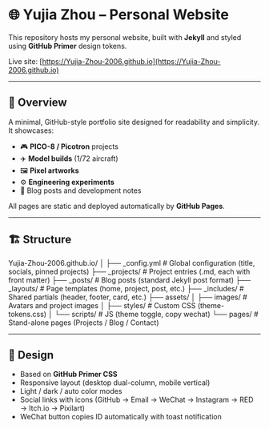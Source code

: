 # 🌐 Yujia Zhou – Personal Website

This repository hosts my personal website, built with **Jekyll** and styled using **GitHub Primer** design tokens.

Live site: [https://Yujia-Zhou-2006.github.io](https://Yujia-Zhou-2006.github.io)

---

## 📖 Overview
A minimal, GitHub-style portfolio site designed for readability and simplicity.
It showcases:
- 🎮 **PICO-8 / Picotron** projects  
- ✈️ **Model builds** (1/72 aircraft)  
- 🖼 **Pixel artworks**  
- ⚙️ **Engineering experiments**  
- 📝 Blog posts and development notes

All pages are static and deployed automatically by **GitHub Pages**.

---

## 🏗️ Structure
Yujia-Zhou-2006.github.io/
│
├── _config.yml # Global configuration (title, socials, pinned projects)
├── _projects/ # Project entries (.md, each with front matter)
├── _posts/ # Blog posts (standard Jekyll post format)
├── _layouts/ # Page templates (home, project, post, etc.)
├── _includes/ # Shared partials (header, footer, card, etc.)
├── assets/
│ ├── images/ # Avatars and project images
│ ├── styles/ # Custom CSS (theme-tokens.css)
│ └── scripts/ # JS (theme toggle, copy wechat)
└── pages/ # Stand-alone pages (Projects / Blog / Contact)


---

## 🎨 Design
- Based on **GitHub Primer CSS**
- Responsive layout (desktop dual-column, mobile vertical)
- Light / dark / auto color modes  
- Social links with icons (GitHub → Email → WeChat → Instagram → RED → Itch.io → Pixilart)
- WeChat button copies ID automatically with toast notification

